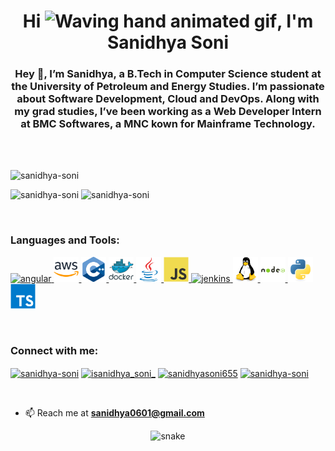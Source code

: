<h1 align="center">Hi <img src="https://raw.githubusercontent.com/nixin72/nixin72/master/wave.gif" 
         alt="Waving hand animated gif"
         height="45"
         width="45" />, I'm Sanidhya Soni</h1>

<h3 align="center">
Hey 👋, I’m Sanidhya, a B.Tech in Computer Science student at the University of Petroleum and Energy Studies. I’m passionate about Software Development, Cloud and DevOps. Along with my grad studies, I’ve been working as a Web Developer Intern at BMC Softwares, a MNC kown for Mainframe Technology.
</h3>

<br>
<br>

<p align="left"> <img src="https://komarev.com/ghpvc/?username=sanidhya-soni&label=Profile%20views&color=fb8c00&style=flat" alt="sanidhya-soni" /> </p>

<p align="left"> <img src="https://github-readme-stats.vercel.app/api?username=sanidhya-soni&theme=highcontrast&show_icons=true&hide_border=true&count_private=true&card_width=350" alt="sanidhya-soni" />
<img src="https://streak-stats.demolab.com?user=sanidhya-soni&theme=highcontrast&hide_border=true&date_format=M%20j%5B%2C%20Y%5D&card_width=400" alt="sanidhya-soni" />
<!-- <img src="https://github-readme-stats.vercel.app/api/top-langs/?username=sanidhya-soni&theme=highcontrast&show_icons=true&hide_border=true&card_width=500" alt="sanidhya-soni" /> -->
</p>

<br>

<h3 align="left">Languages and Tools:</h3>
<p align="left"> <a href="https://angular.io" target="_blank" rel="noreferrer"> <img src="https://angular.io/assets/images/logos/angular/angular.svg" alt="angular" width="40" height="40"/> </a> <a href="https://aws.amazon.com" target="_blank" rel="noreferrer"> <img src="https://raw.githubusercontent.com/devicons/devicon/master/icons/amazonwebservices/amazonwebservices-original-wordmark.svg" alt="aws" width="40" height="40"/> </a> <a href="https://www.w3schools.com/cpp/" target="_blank" rel="noreferrer"> <img src="https://raw.githubusercontent.com/devicons/devicon/master/icons/cplusplus/cplusplus-original.svg" alt="cplusplus" width="40" height="40"/> </a> <a href="https://www.docker.com/" target="_blank" rel="noreferrer"> <img src="https://raw.githubusercontent.com/devicons/devicon/master/icons/docker/docker-original-wordmark.svg" alt="docker" width="40" height="40"/> </a> <a href="https://www.java.com" target="_blank" rel="noreferrer"> <img src="https://raw.githubusercontent.com/devicons/devicon/master/icons/java/java-original.svg" alt="java" width="40" height="40"/> </a> <a href="https://developer.mozilla.org/en-US/docs/Web/JavaScript" target="_blank" rel="noreferrer"> <img src="https://raw.githubusercontent.com/devicons/devicon/master/icons/javascript/javascript-original.svg" alt="javascript" width="40" height="40"/> </a> <a href="https://www.jenkins.io" target="_blank" rel="noreferrer"> <img src="https://www.vectorlogo.zone/logos/jenkins/jenkins-icon.svg" alt="jenkins" width="40" height="40"/> </a> <a href="https://www.linux.org/" target="_blank" rel="noreferrer"> <img src="https://raw.githubusercontent.com/devicons/devicon/master/icons/linux/linux-original.svg" alt="linux" width="40" height="40"/> </a> <a href="https://nodejs.org" target="_blank" rel="noreferrer"> <img src="https://raw.githubusercontent.com/devicons/devicon/master/icons/nodejs/nodejs-original-wordmark.svg" alt="nodejs" width="40" height="40"/> </a> <a href="https://www.python.org" target="_blank" rel="noreferrer"> <img src="https://raw.githubusercontent.com/devicons/devicon/master/icons/python/python-original.svg" alt="python" width="40" height="40"/> </a> <a href="https://www.typescriptlang.org/" target="_blank" rel="noreferrer"> <img src="https://raw.githubusercontent.com/devicons/devicon/master/icons/typescript/typescript-original.svg" alt="typescript" width="40" height="40"/> </a> </p>


<br>

<h3 align="left">Connect with me:</h3>
<p align="left">
<a href="https://www.linkedin.com/in/sanidhya-soni" target="blank"><img align="center" src="https://raw.githubusercontent.com/rahuldkjain/github-profile-readme-generator/master/src/images/icons/Social/linked-in-alt.svg" alt="sanidhya-soni" height="30" width="40" /></a>
<a href="https://twitter.com/isanidhya_soni_" target="blank"><img align="center" src="https://raw.githubusercontent.com/rahuldkjain/github-profile-readme-generator/master/src/images/icons/Social/twitter.svg" alt="isanidhya_soni_" height="30" width="40" /></a>
<a href="https://www.hackerrank.com/sanidhyasoni655" target="blank"><img align="center" src="https://raw.githubusercontent.com/rahuldkjain/github-profile-readme-generator/master/src/images/icons/Social/hackerrank.svg" alt="sanidhyasoni655" height="30" width="40" /></a>
<a href="https://leetcode.com/sanidhya-soni" target="blank"><img align="center" src="https://raw.githubusercontent.com/rahuldkjain/github-profile-readme-generator/master/src/images/icons/Social/leet-code.svg" alt="sanidhya-soni" height="30" width="40" /></a>
</p>

<br>

- 📫 Reach me at **sanidhya0601@gmail.com**

<p align="center">
  <img src="https://github.com/sanidhya-soni/sanidhya-soni/raw/output/github-contribution-grid-snake.svg" alt="snake"></center>
</p>
